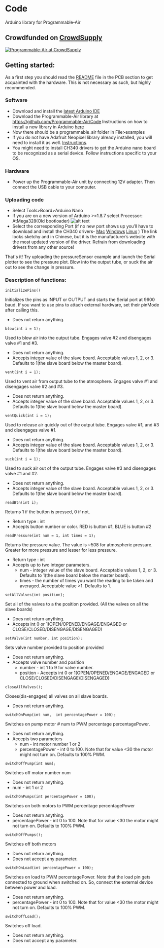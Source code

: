 # Code

Arduino library for Programmable-Air

## Crowdfunded on [CrowdSupply](https://www.crowdsupply.com/tinkrmind/programmable-air)

[![Programmable-Air at CrowdSupply](https://i.imgur.com/vW2QdBP.png)](https://www.crowdsupply.com/tinkrmind/programmable-air)

## Getting started:

As a first step you should read the [README](https://github.com/Programmable-Air/PCB/) file in the PCB section to get acquainted with the hardware. This is not necessary as such, but highly recommended.

### Software
* Download and install the [latest Arduino IDE](https://www.arduino.cc/en/software)
* Download the Programmable-Air library at https://github.com/Programmable-Air/Code Instructions on how to install a new library in Arduino [here](https://www.arduino.cc/en/Guide/Libraries#toc4)
* Now there should be a programmable_air folder in File>examples
* If you do not have Adafruit Neopixel library already installed, you will need to install it as well. [Instructions](https://learn.adafruit.com/adafruit-neopixel-uberguide/arduino-library-installation#install-adafruit-neopixel-via-library-manager-13-2).
* You might need to install CH340 drivers to get the Arduino nano board to be recognized as a serial device. Follow instructions specific to your OS. 

### Hardware		
* Power up the Programmable-Air unit by connecting 12V adapter. Then connect the USB cable to your computer.

### Uploading code

* Select Tools>Board>Arduino Nano
* If you are on a new version of Arduino >=1.8.7 select Processor: AtMega328(Old bootloader)
![alt text](https://i.imgur.com/l7Na4zt.png "Procesor selection")
* Select the corresponding Port (if no new port shows up you’ll have to download and install the CH340 drivers- [Mac](http://www.wch.cn/downloads/CH341SER_MAC_ZIP.html) [Windows](https://sparks.gogo.co.nz/ch340.html) [Linux](http://www.wch.cn/downloads/CH341SER_LINUX_ZIP.html) ) The link looks sketchy and in Chinese, but it is the manufacturer’s website with the most updated version of the driver. Refrain from downloading drivers from any other source!

That's it! Try uploading the pressureSensor example and launch the Serial plotter to see the pressure plot. Blow into the output tube, or suck the air out to see the change in pressure.

### Description of functions:

`initializePins()`

Initializes the pins as INPUT or OUTPUT and starts the Serial port at 9600 baud. If you want to use pins to attach external hardware, set their pinMode after calling this.
* Does not return anything.


`blow(int i = 1);`

Used to blow air into the output tube. Engages valve #2 and disengages valve #1 and #3.
* Does not return anything.
* Accepts integer value of the slave board. Acceptable values 1, 2, or 3. Defaults to 1(the slave board below the master board).


`vent(int i = 1);`

Used to vent air from output tube to the atmosphere. Engages valve #1 and disengages valve #2 and #3.
* Does not return anything.
* Accepts integer value of the slave board. Acceptable values 1, 2, or 3. Defaults to 1(the slave board below the master board).


`ventQuick(int i = 1);`

Used to release air quickly out of the output tube. Engages valve #1, and #3 and disengages valve #1.
* Does not return anything.
* Accepts integer value of the slave board. Acceptable values 1, 2, or 3. Defaults to 1(the slave board below the master board).

`suck(int i = 1);`

Used to suck air out of the output tube. Engages valve #3 and disengages valve #1 and #2.
* Does not return anything.
* Accepts integer value of the slave board. Acceptable values 1, 2, or 3. Defaults to 1(the slave board below the master board).

`readBtn(int i);`

Returns 1 if the button is pressed, 0 if not.

* Return type : int
* Accepts button number or color. RED is button #1, BLUE is button #2


`readPressure(int num = 1, int times = 1);`

Returns the pressure value. The value is ~508 for atmospheric pressure. Greater for more pressure and lesser for less pressure.
* Return type : int
* Accepts up to two integer parameters.
	* num - integer value of the slave board. Acceptable values 1, 2, or 3. Defaults to 1(the slave board below the master board).
	* times - the number of times you want the reading to be taken and averaged. Acceptable value >1. Defaults to 1.

`setAllValves(int position);`

Set all of the valves to a the position provided. (All the valves on all the slave boards)
* Does not return anything.
* Accepts int 0 or 1(OPEN/OPENED/ENGAGE/ENGAGED or CLOSE/CLOSED/DISENGAGE/DISENGAGED)

`setValve(int number, int position);`

Sets valve number provided to position provided
* Does not return anything.
* Accepts valve number and position
	* number - int 1 to 9 for valve number.  
	* position - Accepts int 0 or 1(OPEN/OPENED/ENGAGE/ENGAGED or CLOSE/CLOSED/DISENGAGE/DISENGAGED)

`closeAllValves();`

Closes(dis-engages) all valves on all slave boards.
* Does not return anything.

`switchOnPump(int num,  int percentagePower = 100);`

Switches on pump motor # num to PWM percentage percentagePower.
* Does not return anything.
* Accepts two parameters
	* num - int motor number 1 or 2
	* percentagePower - int 0 to 100. Note that for value <30 the motor might not turn on. Defaults to 100% PWM.

`switchOffPump(int num);`

Switches off motor number num

* Does not return anything.
* num - int 1 or 2

`switchOnPumps(int percentagePower = 100);`

Switches on both motors to PWM percentage percentagePower

* Does not return anything.
* percentagePower - int 0 to 100. Note that for value <30 the motor might not turn on. Defaults to 100% PWM.

`switchOffPumps();`

Switches off both motors

* Does not return anything.
* Does not accept any parameter.

`switchOnLoad(int percentagePower = 100);`

Switches on load to PWM percentagePower. Note that the load pin gets connected to ground when switched on. So, connect the external device between power and load.

* Does not return anything.
* percentagePower - int 0 to 100. Note that for value <30 the motor might not turn on. Defaults to 100% PWM.

`switchOffLoad();`

Switches off load.

* Does not return anything.
* Does not accept any parameter.
